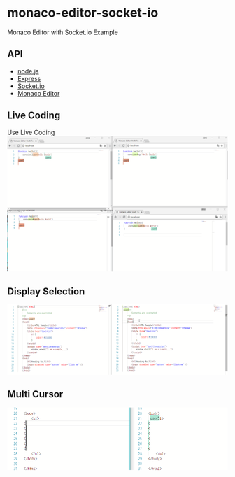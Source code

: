# monaco-editor-socket-io
Monaco Editor with Socket.io Example

## API

* [node.js](https://nodejs.org)
* [Express](http://expressjs.com)
* [Socket.io](https://socket.io/)
* [Monaco Editor](https://microsoft.github.io/monaco-editor/)

## Live Coding
Use Live Coding
<img src="./intro/manyEdit.gif">

## Display Selection

<img src="./intro/select.gif">

## Multi Cursor
<img src="./intro/multiedit.gif">